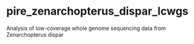 # pire_zenarchopterus_dispar_lcwgs
Analysis of low-coverage whole genome sequencing data from Zenarchopterus dispar

